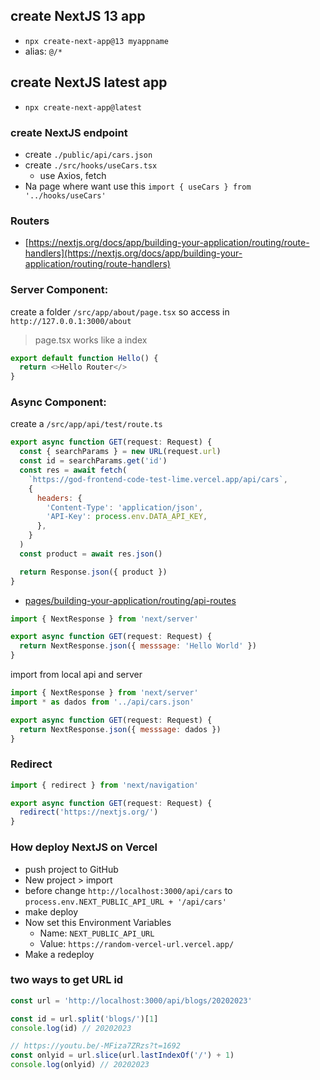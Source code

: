 ## create NextJS 13 app

- `npx create-next-app@13 myappname`
- alias: `@/*`

## create NextJS latest app

- `npx create-next-app@latest`

### create NextJS endpoint

- create `./public/api/cars.json`
- create `./src/hooks/useCars.tsx`
  - use Axios, fetch
- Na page where want use this `import { useCars } from '../hooks/useCars'`

### Routers

- [https://nextjs.org/docs/app/building-your-application/routing/route-handlers](https://nextjs.org/docs/app/building-your-application/routing/route-handlers)

### Server Component:

create a folder `/src/app/about/page.tsx` so access in `http://127.0.0.1:3000/about`

> page.tsx works like a index

```js
export default function Hello() {
  return <>Hello Router</>
}
```

### Async Component:

create a `/src/app/api/test/route.ts`

```jsx
export async function GET(request: Request) {
  const { searchParams } = new URL(request.url)
  const id = searchParams.get('id')
  const res = await fetch(
    `https://god-frontend-code-test-lime.vercel.app/api/cars`,
    {
      headers: {
        'Content-Type': 'application/json',
        'API-Key': process.env.DATA_API_KEY,
      },
    }
  )
  const product = await res.json()

  return Response.json({ product })
}
```

- [pages/building-your-application/routing/api-routes](https://nextjs.org/docs/pages/building-your-application/routing/api-routes)

```jsx
import { NextResponse } from 'next/server'

export async function GET(request: Request) {
  return NextResponse.json({ messsage: 'Hello World' })
}
```

import from local api and server

```jsx
import { NextResponse } from 'next/server'
import * as dados from '../api/cars.json'

export async function GET(request: Request) {
  return NextResponse.json({ messsage: dados })
}
```

### Redirect

```jsx
import { redirect } from 'next/navigation'

export async function GET(request: Request) {
  redirect('https://nextjs.org/')
}
```

### How deploy NextJS on Vercel

- push project to GitHub
- New project > import
- before change `http://localhost:3000/api/cars` to `process.env.NEXT_PUBLIC_API_URL + '/api/cars'`
- make deploy
- Now set this Environment Variables
  - Name: `NEXT_PUBLIC_API_URL`
  - Value: `https://random-vercel-url.vercel.app/`
- Make a redeploy

### two ways to get URL id

```js
const url = 'http://localhost:3000/api/blogs/20202023'

const id = url.split('blogs/')[1]
console.log(id) // 20202023

// https://youtu.be/-MFiza7ZRzs?t=1692
const onlyid = url.slice(url.lastIndexOf('/') + 1)
console.log(onlyid) // 20202023
```
